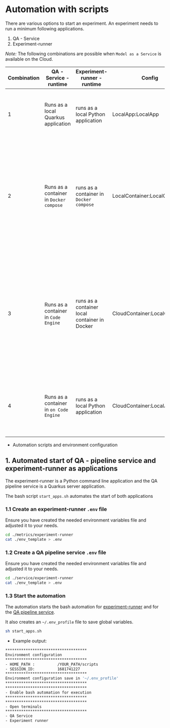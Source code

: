 # Automation with scripts

There are various options to start an experiment.
An experiment needs to run a minimum following applications.

1. QA - Service
2. Experiment-runner

_Note:_ The following combinations are possible when `Model as a Service` is available on the Cloud.

| Combination | QA - Service - runtime | Experiment-runner - runtime | Config | Notes |
| --- | --- | --- | --- | --- |
| 1 | Runs as a local Quarkus application | runs as a local Python application | LocalApp:LocalApp | Both applications using the `output` and `input` folders on the local machine. |
| 2 | Runs as a container in `Docker compose` | runs as a container in `Docker compose` | LocalContainer:LocalContainer | Both applications using the `output` and `input` folders on the local machine. The `experiment-runner` must be started in a new terminal session with a `docker exec` command. |
| 3 | Runs as a container in `Code Engine` | runs as a container local container in Docker | CloudContainer:LocalContainer | Only the `experiment-runner` application uses the `output` and `input` folders on the local machine. The experiment must be started in a new terminal session with a `docker exec` command. |
| 4 | Runs as a container in `on Code Engine` | runs as a local Python application | CloudContainer:LocalApp | Only the `experiment-runner` application uses the `output` and `input` folders on the local machine. |



* Automation scripts and environment configuration





## 1. Automated start of QA - pipeline service and experiment-runner as applications

The experiment-runner is a Python command line application and the QA pipeline service is a Quarkus server application.

The bash script `start_apps.sh` automates the start of both applications

### 1.1 Create an experiment-runner `.env` file

Ensure you have created the needed environment variables file and adjusted it to your needs. 

```sh
cd ./metrics/experiment-runner
cat ./env_template > .env
```

### 1.2 Create a QA pipeline service `.env` file

Ensure you have created the needed environment variables file and adjusted it to your needs. 

```sh
cd ./service/experiment-runner
cat ./env_template > .env
```

### 1.3 Start the automation

The automation starts the bash automation for [experiment-runner](./exp_runner_local.sh) and for the [QA pipeline service](./qa_local.sh).

It also creates an `~/.env_profile` file to save global variables.

```sh
sh start_apps.sh
```

* Example output:

```sh
************************************
Environment configuration
************************************
- HOME_PATH :          /YOUR_PATH/scripts
- SESSION_ID:          1681741227
************************************
Environment configuration save in '~/.env_profile'
************************************
************************************
- Enable bash automation for execution
************************************
************************************
- Open terminals
************************************
- QA Service
- Experiment runner
```